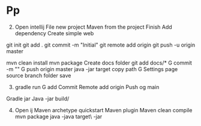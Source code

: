 # Pp
2. Open intellij 
File new project
Maven from the project
Finish
Add dependency 
Create simple web

git init
git add .
git commit -m "Initial"
git remote add origin
git push -u origin master 

mvn clean install
mvn package 
Create docs folder
git add docs/*
G commit -m ""
G push origin master
java -jar target copy path
G Settings page source branch folder save

3. gradle run
G add
   Commit 
   Remote add origin 
   Push og main

Gradle jar
Java -jar build/

4. Open ij
Maven archetype quickstart
Maven plugin
Maven clean compile
mvn package
java -java target\ -jar
